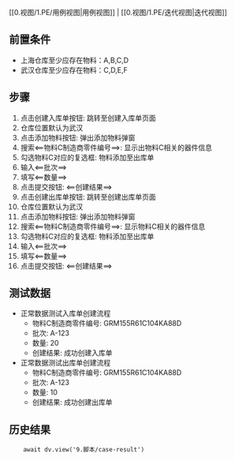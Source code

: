 [[0.视图/1.PE/用例视图|用例视图]] | [[0.视图/1.PE/迭代视图|迭代视图]]

## 前置条件

- 上海仓库至少应存在物料：A,B,C,D
- 武汉仓库至少应存在物料：C,D,E,F

## 步骤

1. 点击创建入库单按钮: 跳转至创建入库单页面
2. 仓库位置默认为武汉
3. 点击添加物料按钮: 弹出添加物料弹窗
4. 搜索<==物料C制造商零件编号==>: 显示出物料C相关的器件信息
5. 勾选物料C对应的复选框: 物料添加至出库单
6. 输入<==批次==>
7. 填写<==数量==>
8. 点击提交按钮: <==创建结果==>
9. 点击创建出库单按钮: 跳转至创建出库单页面
10. 仓库位置默认为武汉
11. 点击添加物料按钮: 弹出添加物料弹窗
12. 搜索<==物料C制造商零件编号==>: 显示物料C相关的器件信息
13. 勾选物料C对应的复选框: 物料添加至出库单
14. 输入<==批次==>
15. 填写<==数量==>
16. 点击提交按钮: <==创建结果==>
 
## 测试数据

- 正常数据测试入库单创建流程
	- 物料C制造商零件编号: GRM155R61C104KA88D
	- 批次: A-123
	- 数量: 20
	- 创建结果: 成功创建入库单
- 正常数据测试出库单创建流程
	- 物料C制造商零件编号: GRM155R61C104KA88D
	- 批次: A-123
	- 数量: 10
	- 创建结果: 成功创建出库单

## 历史结果

```dataviewjs
    await dv.view('9.脚本/case-result')
```
